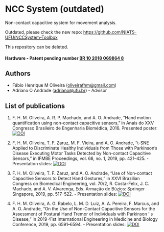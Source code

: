 # NCC System (outdated)
Non-contact capacitive system for movement analysis.

Outdated, please check the new repo: https://github.com/NIATS-UFU/NCCSystem-Toolbox

This repository can be deleted.

#### Hardware - Patent pending number [BR 10 2018 069864 8](https://gru.inpi.gov.br/pePI/servlet/PatenteServletController?Action=detail&CodPedido=1488823&SearchParameter=BR%2010%202018%20069864%208%20%20%20%20%20%20&Resumo=&Titulo=)

## Authors
* Fábio Henrique M Oliveira (oliveirafhm@gmail.com)
* Adriano O Andrade (adriano@ufu.br) - Advisor

## List of publications
1. F. H. M. Oliveira, A. R. P. Machado, and A. O. Andrade, “Hand motion quantification using non-contact capacitive sensors,” in Anais do XXV Congresso Brasileiro de Engenharia Biomédica, 2016. Presented poster: [![DOI](https://zenodo.org/badge/DOI/10.5281/zenodo.3569511.svg)](https://doi.org/10.5281/zenodo.3569511)

1. F. H. M. Oliveira, T. F. Zaruz, M. F. Vieira, and A. O. Andrade, “t-SNE Applied to Discriminate Healthy Individuals from Those with Parkinson’s Disease Executing Motor Tasks Detected by Non-contact Capacitive Sensors,” in IFMBE Proceedings, vol. 68, no. 1, 2019, pp. 421–425. - Presentation slides: [![DOI](https://zenodo.org/badge/DOI/10.5281/zenodo.3541736.svg)](https://doi.org/10.5281/zenodo.3541736)

1. F. H. M. Oliveira, T. F. Zaruz, and A. O. Andrade, “Use of Non-contact Capacitive Sensors to Detect Hand Gestures,” in XXVI Brazilian Congress on Biomedical Engineering, vol. 70/2, R. Costa-Felix, J. C. Machado, and A. V. Alvarenga, Eds. Armação de Búzios: Springer Singapore, 2019, pp. 517–522. - Presentation slides: [![DOI](https://zenodo.org/badge/DOI/10.5281/zenodo.3541792.svg)](https://doi.org/10.5281/zenodo.3541792)

1. F. H. M. Oliveira, A. G. Rabelo, L. M. D. Luiz, A. A. Pereira, F. Marcus, and A. O. Andrade, “On the Use of Non-Contact Capacitive Sensors for the Assessment of Postural Hand Tremor of Individuals with Parkinson ’ s Disease,” in 2019 41st International Engineering in Medicine and Biology Conference, 2019, pp. 6591–6594. - Presentation slides: [![DOI](https://zenodo.org/badge/DOI/10.5281/zenodo.3510207.svg)](https://doi.org/10.5281/zenodo.3510207)
